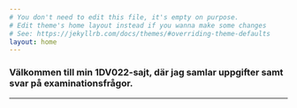 ```yaml
---
# You don't need to edit this file, it's empty on purpose.
# Edit theme's home layout instead if you wanna make some changes
# See: https://jekyllrb.com/docs/themes/#overriding-theme-defaults
layout: home
---
```


### Välkommen till min 1DV022-sajt, där jag samlar uppgifter samt svar på examinationsfrågor.

---

